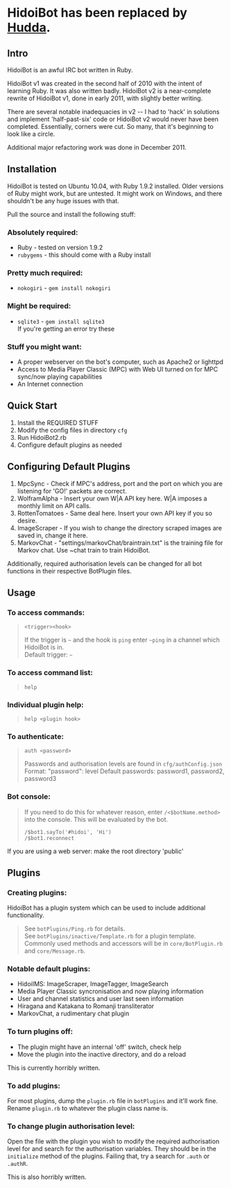# HidoiBot has been replaced by [Hudda](https://github.com/gyng/Hudda).

Intro
-----
HidoiBot is an awful IRC bot written in Ruby.

HidoiBot v1 was created in the second half of 2010 with the intent of learning Ruby. It was also written badly.
HidoiBot v2 is a near-complete rewrite of HidoiBot v1, done in early 2011, with slightly better writing.

There are several notable inadequacies in v2 -- I had to 'hack' in solutions and implement 'half-past-six' code or HidoiBot v2 would never have been completed. Essentially, corners were cut. So many, that it's beginning to look like a circle.

Additional major refactoring work was done in December 2011.

Installation
------------
HidoiBot is tested on Ubuntu 10.04, with Ruby 1.9.2 installed. Older versions of Ruby might work, but are untested. It might work on Windows, and there shouldn't be any huge issues with that.

Pull the source and install the following stuff:

### Absolutely required:

* Ruby - tested on version 1.9.2
* `rubygems` - this should come with a Ruby install

### Pretty much required:

* `nokogiri` - `gem install nokogiri`

### Might be required:
* `sqlite3` - `gem install sqlite3` <br>
If you're getting an error try these

### Stuff you might want:

* A proper webserver on the bot's computer, such as Apache2 or lighttpd
* Access to Media Player Classic (MPC) with Web UI turned on for MPC sync/now playing capabilities
* An Internet connection

Quick Start
-----------
1. Install the REQUIRED STUFF
2. Modify the config files in directory `cfg`
3. Run HidoiBot2.rb
5. Configure default plugins as needed

Configuring Default Plugins
---------------------------
1. MpcSync - Check if MPC's address, port and the port on which you are listening for 'GO!' packets are correct.
2. WolframAlpha - Insert your own W|A API key here. W|A imposes a monthly limit on API calls.
3. RottenTomatoes - Same deal here. Insert your own API key if you so desire.
4. ImageScraper - If you wish to change the directory scraped images are saved in, change it here.
5. MarkovChat - "settings/markovChat/braintrain.txt" is the training file for Markov chat. Use ~chat train to train HidoiBot.

Additionally, required authorisation levels can be changed for all bot functions in their respective BotPlugin files.

Usage
-----
### To access commands:

> `<trigger><hook>`
>
>    If the trigger is `~` and the hook is `ping` enter `~ping` in a channel which HidoiBot is in. <br>
>    Default trigger: `~`

### To access command list:
> `help`

### Individual plugin help:
> `help <plugin hook>`

### To authenticate:
> `auth <password>`
>
> Passwords and authorisation levels are found in `cfg/authConfig.json` <br>
> Format: "password": level
> Default passwords: password1, password2, password3

### Bot console:
> If you need to do this for whatever reason, enter `/<$botName.method>` into the console. This will be evaluated by the bot.
>
> `/$bot1.sayTo('#hidoi', 'Hi')` <br>
> `/$bot1.reconnect`

If you are using a web server: make the root directory 'public'

Plugins
-------
### Creating plugins:
HidoiBot has a plugin system which can be used to include additional functionality.

> See `botPlugins/Ping.rb` for details. <br>
> See `botPlugins/inactive/Template.rb` for a plugin template.
Commonly used methods and accessors will be in `core/BotPlugin.rb` and `core/Message.rb`.

### Notable default plugins:

* HidoiIMS: ImageScraper, ImageTagger, ImageSearch
* Media Player Classic syncronisation and now playing information
* User and channel statistics and user last seen information
* Hiragana and Katakana to Romanji transliterator
* MarkovChat, a rudimentary chat plugin

### To turn plugins off:

* The plugin might have an internal 'off' switch, check help <plugin>
* Move the plugin into the inactive directory, and do a reload

This is currently horribly written.

### To add plugins:
For most plugins, dump the `plugin.rb` file in `botPlugins` and it'll work fine. Rename `plugin.rb` to whatever the plugin class name is.

### To change plugin authorisation level:
Open the file with the plugin you wish to modify the required authorisation level for and search for the authorisation variables. They should be in the `initialize` method of the plugins. Failing that, try a search for `.auth` or `.authR`.

This is also horribly written.
